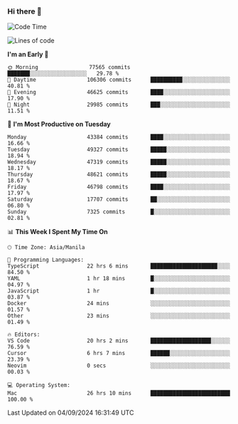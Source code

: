 ### Hi there 👋

<!--START_SECTION:waka-->
![Code Time](http://img.shields.io/badge/Code%20Time-5%2C503%20hrs%2059%20mins-blue)

![Lines of code](https://img.shields.io/badge/From%20Hello%20World%20I%27ve%20Written-117.3%20million%20lines%20of%20code-blue)

**I'm an Early 🐤** 

```text
🌞 Morning                77565 commits       ███████░░░░░░░░░░░░░░░░░░   29.78 % 
🌆 Daytime                106306 commits      ██████████░░░░░░░░░░░░░░░   40.81 % 
🌃 Evening                46625 commits       ████░░░░░░░░░░░░░░░░░░░░░   17.90 % 
🌙 Night                  29985 commits       ███░░░░░░░░░░░░░░░░░░░░░░   11.51 % 
```
📅 **I'm Most Productive on Tuesday** 

```text
Monday                   43384 commits       ████░░░░░░░░░░░░░░░░░░░░░   16.66 % 
Tuesday                  49327 commits       █████░░░░░░░░░░░░░░░░░░░░   18.94 % 
Wednesday                47319 commits       █████░░░░░░░░░░░░░░░░░░░░   18.17 % 
Thursday                 48621 commits       █████░░░░░░░░░░░░░░░░░░░░   18.67 % 
Friday                   46798 commits       ████░░░░░░░░░░░░░░░░░░░░░   17.97 % 
Saturday                 17707 commits       ██░░░░░░░░░░░░░░░░░░░░░░░   06.80 % 
Sunday                   7325 commits        █░░░░░░░░░░░░░░░░░░░░░░░░   02.81 % 
```


📊 **This Week I Spent My Time On** 

```text
🕑︎ Time Zone: Asia/Manila

💬 Programming Languages: 
TypeScript               22 hrs 6 mins       █████████████████████░░░░   84.50 % 
YAML                     1 hr 18 mins        █░░░░░░░░░░░░░░░░░░░░░░░░   04.97 % 
JavaScript               1 hr                █░░░░░░░░░░░░░░░░░░░░░░░░   03.87 % 
Docker                   24 mins             ░░░░░░░░░░░░░░░░░░░░░░░░░   01.57 % 
Other                    23 mins             ░░░░░░░░░░░░░░░░░░░░░░░░░   01.49 % 

🔥 Editors: 
VS Code                  20 hrs 2 mins       ███████████████████░░░░░░   76.59 % 
Cursor                   6 hrs 7 mins        ██████░░░░░░░░░░░░░░░░░░░   23.39 % 
Neovim                   0 secs              ░░░░░░░░░░░░░░░░░░░░░░░░░   00.03 % 

💻 Operating System: 
Mac                      26 hrs 10 mins      █████████████████████████   100.00 % 
```


 Last Updated on 04/09/2024 16:31:49 UTC
<!--END_SECTION:waka-->


<!--
**rad182/rad182** is a ✨ _special_ ✨ repository because its `README.md` (this file) appears on your GitHub profile.

Here are some ideas to get you started:

- 🔭 I’m currently working on ...
- 🌱 I’m currently learning ...
- 👯 I’m looking to collaborate on ...
- 🤔 I’m looking for help with ...
- 💬 Ask me about ...
- 📫 How to reach me: ...
- 😄 Pronouns: ...
- ⚡ Fun fact: ...
-->

